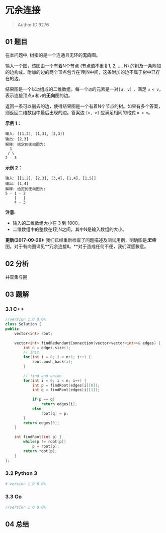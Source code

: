 # 冗余连接
> Author ID.9276

## 01 题目

在本问题中, 树指的是一个连通且无环的**无向**图。

输入一个图，该图由一个有着N个节点 (节点值不重复1, 2, ..., N) 的树及一条附加的边构成。附加的边的两个顶点包含在1到N中间，这条附加的边不属于树中已存在的边。

结果图是一个以`边`组成的二维数组。每一个`边`的元素是一对`[u, v]` ，满足 `u < v`，表示连接顶点`u` 和`v`的**无向**图的边。

返回一条可以删去的边，使得结果图是一个有着N个节点的树。如果有多个答案，则返回二维数组中最后出现的边。答案边 `[u, v]` 应满足相同的格式 `u < v`。

**示例 1：**

```
输入: [[1,2], [1,3], [2,3]]
输出: [2,3]
解释: 给定的无向图为:
  1
 / \
2 - 3
```

**示例 2：**

```
输入: [[1,2], [2,3], [3,4], [1,4], [1,5]]
输出: [1,4]
解释: 给定的无向图为:
5 - 1 - 2
    |   |
    4 - 3
```

**注意:**

- 输入的二维数组大小在 3 到 1000。
- 二维数组中的整数在1到N之间，其中N是输入数组的大小。

**更新(2017-09-26):**
我们已经重新检查了问题描述及测试用例，明确图是***无向*** 图。对于有向图详见**冗余连接II。**对于造成任何不便，我们深感歉意。

## 02 分析

并查集与圈

## 03 题解

### 3.1 C++

```c++
//version 1.0 0.0%
class Solution {
public:
    vector<int> root;
    
    vector<int> findRedundantConnection(vector<vector<int>>& edges) {
        int n = edges.size();        
        // init
        for(int i = 0; i < n+1; i++) {
            root.push_back(i);
        }
        
        // find and union
        for(int i = 0; i < n; i++) {
            int p = findRoot(edges[i][0]);
            int q = findRoot(edges[i][1]);
            
            if(p == q)
                return edges[i];
            else
                root[q] = p;
        }
        return edges[0];
    }
    
    int findRoot(int p) {
        while(p != root[p])
            p = root[p];
        return root[p];
    }
};
```

### 3.2 Python 3

```python
# version 1.0 0.0%

```

### 3.3 Go

```Go
//version 1.0 0.0%

```



## 04 总结

